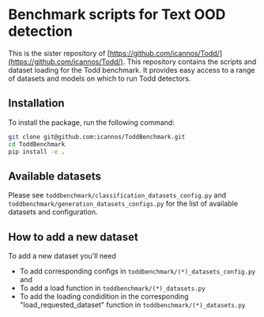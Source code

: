 
# Benchmark scripts for Text OOD detection 

This is the sister repository of [https://github.com/icannos/Todd/](https://github.com/icannos/Todd/). 
This repository contains the scripts and dataset loading for the Todd benchmark. It provides easy access to a range
of datasets and models on which to run Todd detectors.

## Installation

To install the package, run the following command:

```bash
git clone git@github.com:icannos/ToddBenchmark.git
cd ToddBenchmark
pip install -e .
```

## Available datasets

Please see `toddbenchmark/classification_datasets_config.py` and
`toddbenchmark/generation_datasets_configs.py` for the list of available datasets and configuration.

## How to add a new dataset

To add a new dataset you'll need 
- To add corresponding configs in `toddbenchmark/(*)_datasets_config.py` and
- To add a load function in `toddbenchmark/(*)_datasets.py`
- To add the loading condidition in the corresponding "load_requested_dataset" function in `toddbenchmark/(*)_datasets.py`

